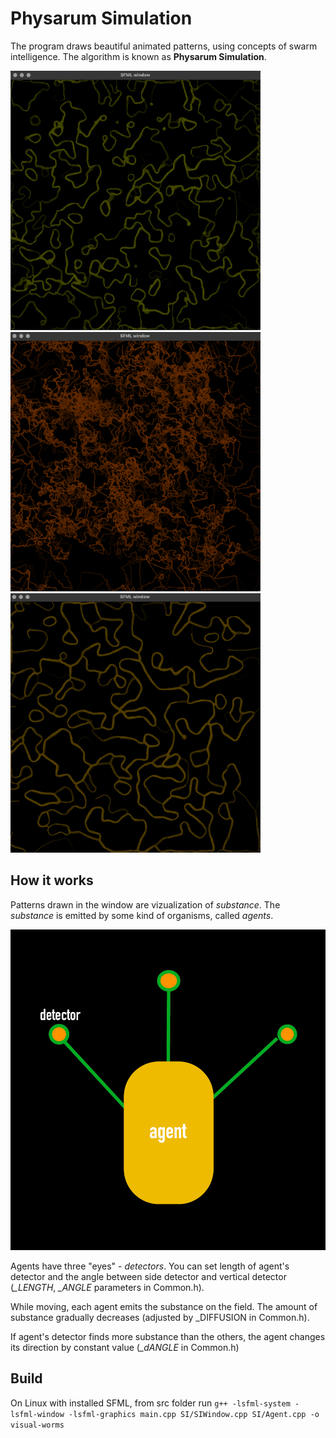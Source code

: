 # Physarum Simulation

The program draws beautiful animated patterns, using concepts of swarm intelligence. The algorithm is known as **Physarum Simulation**.

<img src="img/ex1.png" alt="drawing" width="400"/>

<img src="img/ex2.png" alt="drawing" width="400"/>

<img src="img/ex3.png" alt="drawing" width="400"/>

## How it works

Patterns drawn in the window are vizualization of *substance*. The *substance* is emitted by some kind of organisms, called *agents*. 

![Agent with detectors](img/agentpng.png)

Agents have three "eyes" - *detectors*. You can set length of agent's detector and the angle between
side detector and vertical detector (*_LENGTH*, *_ANGLE* parameters in Common.h). 

While moving, each agent emits the substance on the field. The amount of substance gradually decreases (adjusted by _DIFFUSION in Common.h).

If agent's detector finds more substance than the others, the agent changes its direction by constant value (*_dANGLE* in Common.h)

## Build

On Linux with installed SFML, from src folder run ``g++ -lsfml-system -lsfml-window -lsfml-graphics main.cpp SI/SIWindow.cpp SI/Agent.cpp -o visual-worms``
